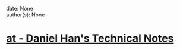 
date: None  
author(s): None  

# [at - Daniel Han's Technical Notes](https://sites.google.com/site/xiangyangsite/home/technical-tips/linux-unix/administrations/at)



